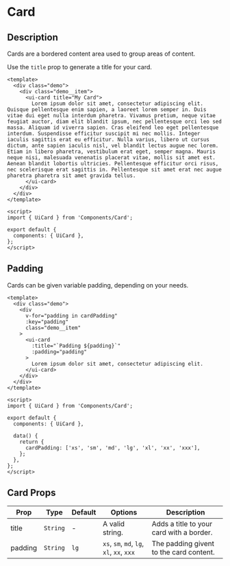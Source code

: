 # Card

## Description
Cards are a bordered content area used to group areas of content.

Use the `title` prop to generate a title for your card.

```vue
<template>
  <div class="demo">
    <div class="demo__item">
      <ui-card title="My Card">
        Lorem ipsum dolor sit amet, consectetur adipiscing elit. Quisque pellentesque enim sapien, a laoreet lorem semper in. Duis vitae dui eget nulla interdum pharetra. Vivamus pretium, neque vitae feugiat auctor, diam elit blandit ipsum, nec pellentesque orci leo sed massa. Aliquam id viverra sapien. Cras eleifend leo eget pellentesque interdum. Suspendisse efficitur suscipit mi nec mollis. Integer iaculis sagittis erat eu efficitur. Nulla varius, libero ut cursus dictum, ante sapien iaculis nisl, vel blandit lectus augue nec lorem. Etiam in libero pharetra, vestibulum erat eget, semper magna. Mauris neque nisi, malesuada venenatis placerat vitae, mollis sit amet est. Aenean blandit lobortis ultricies. Pellentesque efficitur orci risus, nec scelerisque erat sagittis in. Pellentesque sit amet erat nec augue pharetra pharetra sit amet gravida tellus.
      </ui-card>
    </div>
  </div>
</template>

<script>
import { UiCard } from 'Components/Card';

export default {
  components: { UiCard },
};
</script>
```

## Padding
Cards can be given variable padding, depending on your needs.

```vue
<template>
  <div class="demo">
    <div
      v-for="padding in cardPadding"
      :key="padding"
      class="demo__item"
    >
      <ui-card
        :title="`Padding ${padding}`"
        :padding="padding"
      >
        Lorem ipsum dolor sit amet, consectetur adipiscing elit.
      </ui-card>
    </div>
  </div>
</template>

<script>
import { UiCard } from 'Components/Card';

export default {
  components: { UiCard },

  data() {
    return {
      cardPadding: ['xs', 'sm', 'md', 'lg', 'xl', 'xx', 'xxx'],
    };
  },
};
</script>
```

## Card Props
| Prop | Type | Default | Options | Description |
| ---- | ---- | ------- | ------- | ----------- |
| title | `String` | - | A valid string. | Adds a title to your card with a border. |
| padding | `String` | `lg` | `xs`, `sm`, `md`, `lg`, `xl`, `xx`, `xxx` | The padding givent to the card content. |

